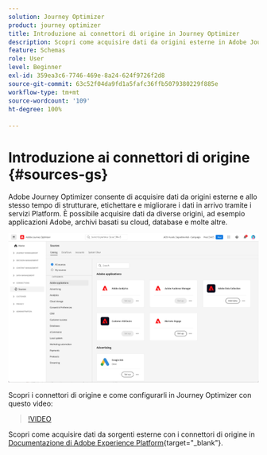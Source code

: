 ```yaml
---
solution: Journey Optimizer
product: journey optimizer
title: Introduzione ai connettori di origine in Journey Optimizer
description: Scopri come acquisire dati da origini esterne in Adobe Journey Optimizer
feature: Schemas
role: User
level: Beginner
exl-id: 359ea3c6-7746-469e-8a24-624f9726f2d8
source-git-commit: 63c52f04da9fd1a5fafc36ffb5079380229f885e
workflow-type: tm+mt
source-wordcount: '109'
ht-degree: 100%

---
```


# Introduzione ai connettori di origine {#sources-gs}

Adobe Journey Optimizer consente di acquisire dati da origini esterne e allo stesso tempo di strutturare, etichettare e migliorare i dati in arrivo tramite i servizi Platform. È possibile acquisire dati da diverse origini, ad esempio applicazioni Adobe, archivi basati su cloud, database e molte altre.

![](assets/sources-home.png)

Scopri i connettori di origine e come configurarli in Journey Optimizer con questo video:

>[!VIDEO](https://video.tv.adobe.com/v/335919?quality=12)

Scopri come acquisire dati da sorgenti esterne con i connettori di origine in [Documentazione di Adobe Experience Platform](https://experienceleague.adobe.com/docs/experience-platform/sources/home.html?lang=it){target="_blank"}.
